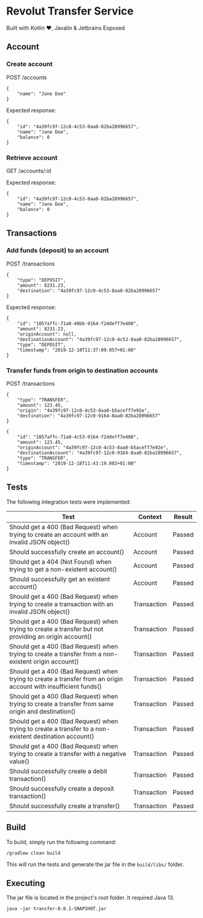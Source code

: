 # Revolut Transfer Service

Built with Kotlin ❤️, Javalin & Jetbrains Exposed 


## Account

### Create account
POST /accounts
```
{
    "name": "Jane Doe"
}
```

Expected response:
```
{
    "id": "4a39fc97-12c0-4c53-8aa0-82ba28996657",
    "name": "Jane Doe",
    "balance": 0
}
```

### Retrieve account
GET /accounts/:id

Expected response:
```
{
    "id": "4a39fc97-12c0-4c53-8aa0-82ba28996657",
    "name": "Jane Doe",
    "balance": 0
}
```

## Transactions

### Add funds (deposit) to an account
POST /transactions
```
{
    "type": "DEPOSIT",
    "amount": 8231.23,
    "destination": "4a39fc97-12c0-4c53-8aa0-82ba28996657"
}
```

Expected response: 
```
{
    "id": "1057affc-71a0-40bb-9164-f2ddeff7e408",
    "amount": 8231.23,
    "originAccount": null,
    "destinationAccount": "4a39fc97-12c0-4c53-8aa0-82ba28996657",
    "type": "DEPOSIT",
    "timestamp": "2019-12-18T11:37:09.057+01:00"
}
```

### Transfer funds from origin to destination accounts 
POST /transactions
```
{
    "type": "TRANSFER",
    "amount": 123.45,
    "origin": "4a39fc97-12c0-4c53-8aa0-b5aceff7e92e",
    "destination": "4a39fc97-12c0-9164-8aa0-82ba28996657"
}
```

```
{
    "id": "1057affc-71a0-4c53-9164-f2ddeff7e408",
    "amount": 123.45,
    "originAccount": "4a39fc97-12c0-4c53-8aa0-b5aceff7e92e",
    "destinationAccount": "4a39fc97-12c0-9164-8aa0-82ba28996657",
    "type": "TRANSFER",
    "timestamp": "2019-12-18T11:43:19.002+01:00"
}
```

## Tests
The following integration tests were implemented:

| Test                                                                                                             | Context     | Result |
|------------------------------------------------------------------------------------------------------------------|-------------|--------|
| Should get a 400 (Bad Request) when trying to create an account with an invalid JSON object()                    | Account     | Passed |
| Should successfully create an account()                                                                          | Account     | Passed |
| Should get a 404 (Not Found) when trying to get a non-existent account()                                        | Account     | Passed |
| Should successfully get an existent account()                                                                    | Account     | Passed |
| Should get a 400 (Bad Request) when trying to create a transaction with an invalid JSON object()                 | Transaction | Passed |
| Should get a 400 (Bad Request) when trying to create a transfer but not providing an origin account()            | Transaction | Passed |
| Should get a 400 (Bad Request) when trying to create a transfer from a non-existent origin account()             | Transaction | Passed |
| Should get a 400 (Bad Request) when trying to create a transfer from an origin account with insufficient funds() | Transaction | Passed |
| Should get a 400 (Bad Request) when trying to create a transfer from same origin and destination()               | Transaction | Passed |
| Should get a 400 (Bad Request) when trying to create a transfer to a non-existent destination account()          | Transaction | Passed |
| Should get a 400 (Bad Request) when trying to create a transfer with a negative value()                          | Transaction | Passed |
| Should successfully create a debit transaction()                                                                 | Transaction | Passed |
| Should successfully create a deposit transaction()                                                               | Transaction | Passed |
| Should successfully create a transfer()                                                                          | Transaction | Passed |


## Build
To build, simply run the following command: 

`/gradlew clean build`

This will run the tests and generate the jar file in the `build/libs/` folder.

## Executing

The jar file is located in the project's root folder. It required Java 13. 

`java -jar transfer-0.0.1-SNAPSHOT.jar`